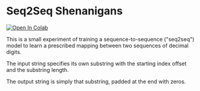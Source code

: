 # Seq2Seq Shenanigans

[![Open In Colab](https://colab.research.google.com/assets/colab-badge.svg)](https://colab.research.google.com/github/almostimplemented/seq2seq_shenanigans/blob/main/Silly%20Seq2Seq%20Shenanigans.ipynb)


This is a small experiment of training a sequence-to-sequence (\"seq2seq\") model to learn a prescribed mapping between two sequences of decimal digits.

The input string specifies its own substring with the starting index offset and the substring length.

The output string is simply that substring, padded at the end with zeros.
